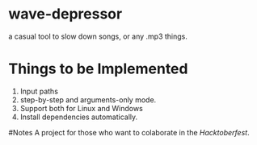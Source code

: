 # wave-depressor
a casual tool to slow down songs, or any .mp3 things.

# Things to be Implemented
1. Input paths
2. step-by-step and arguments-only mode.
3. Support both for Linux and Windows
3. Install dependencies automatically.

#Notes
A project for those who want to colaborate in the *Hacktoberfest*.

